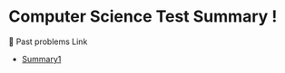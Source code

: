 # Computer Science Test Summary !

📙 Past problems Link
- [Summary1](https://github.com/Seulwoo/DailyStudy/blob/main/ComputerScience/ETC/summary1.md)

